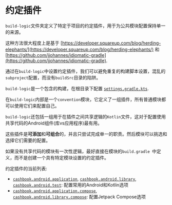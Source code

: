 # 约定插件

`build-logic`文件夹定义了特定于项目的约定插件，用于为公共模块配置保持单一的来源。

这种方法很大程度上是基于
[https://developer.squareup.com/blog/herding-elephants/](https://developer.squareup.com/blog/herding-elephants/)
和
[https://github.com/jjohannes/idiomatic-gradle](https://github.com/jjohannes/idiomatic-gradle).

通过在`build-logic`中设置约定插件，我们可以避免重复的构建脚本设置，混乱的`subproject`配置，而没有`buildSrc`目录的陷阱。

`build-logic`是一个包含的构建，在根目录下配置
[`settings.gradle.kts`](../settings.gradle.kts).

在`build-logic`内部是一个`convention`模块，它定义了一组插件，所有普通模块都可以使用它们来配置自己。

`build-logic`还包括一组用于在插件之间共享逻辑的`Kotlin`文件，这对于配置使用共享代码的Android组件(库vs应用程序)最有用。

这些插件是**可添加**和**可组合**的，并且只尝试完成单一的职责。然后模块可以挑选和选择它们需要的配置。

如果没有共享代码的模块有一次性逻辑，最好直接在模块的`build.gradle `中定义，而不是创建一个具有特定模块设置的约定插件。

约定插件的当前列表:

- [`cashbook.android.application`](convention/src/main/kotlin/AndroidApplicationConventionPlugin.kt),
  [`cashbook.android.library`](convention/src/main/kotlin/AndroidLibraryConventionPlugin.kt),
  [`cashbook.android.test`](convention/src/main/kotlin/AndroidTestConventionPlugin.kt):
  配置常用的Android和Kotlin选项
- [`cashbook.android.application.compose`](convention/src/main/kotlin/AndroidApplicationComposeConventionPlugin.kt),
  [`cashbook.android.library.compose`](convention/src/main/kotlin/AndroidLibraryComposeConventionPlugin.kt):
  配置Jetpack Compose选项
